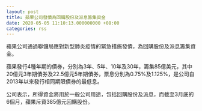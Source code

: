 ```yaml
---
layout: post
title: 蘋果公司發債為回購股份及派息籌集資金
date: 2020-05-05 11:10:13.000000000 +08:00
categories: rss
---
```


蘋果公司通過聯儲局應對新型肺炎疫情的緊急措施發債，為回購股份及派息籌集資金。

蘋果發行4種年期的債券，分別為3年、5年、10年及30年，籌集85億美元，其中20億元3年期債券及22.5億元5年期債券，票息分別為0.75%及1.125%，是公司自2013年以來發行相同期限債券的最低息。

公司表示，所得資金將用於一般公司用途，包括回購股份及派息，而截至3月底的6個月，蘋果斥資385億元回購股份。
